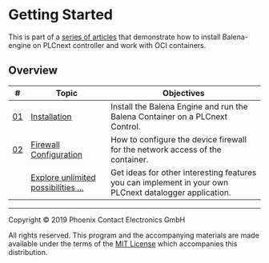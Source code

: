 # Getting Started

This is part of a [series of articles](https://github.com/PLCnext/docker_gettingstarted) that demonstrate how to install Balena-engine on PLCnext controller and work with OCI containers.

## Overview

|\#| Topic | Objectives |
| --- | ------ | ------ |
|[01](getting-started/Part-01/README.md)| [Installation](getting-started/Part-01/README.md)| Install the Balena Engine and run the Balena Container on a PLCnext Control.|
|[02](getting-started/Part-02/README.md)| [Firewall Configuration](getting-started/Part-02/README.md)| How to configure the device firewall for the network access of the container.|
|| [Explore unlimited possibilities ...](getting-started/Part-99/README.md)| Get ideas for other interesting features you can implement in your own PLCnext datalogger application.|

---

Copyright © 2019 Phoenix Contact Electronics GmbH

All rights reserved. This program and the accompanying materials are made available under the terms of the [MIT License](http://opensource.org/licenses/MIT) which accompanies this distribution.
